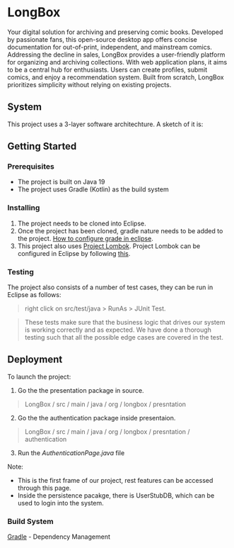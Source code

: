# LongBox

Your digital solution for archiving and preserving comic books. Developed by passionate fans, this open-source desktop app offers concise documentation for out-of-print, independent, and mainstream comics. Addressing the decline in sales, LongBox provides a user-friendly platform for organizing and archiving collections. With web application plans, it aims to be a central hub for enthusiasts. Users can create profiles, submit comics, and enjoy a recommendation system. Built from scratch, LongBox prioritizes simplicity without relying on existing projects.

## System 

This project uses a 3-layer software architechture. A sketch of it is:

## Getting Started

### Prerequisites

- The project is built on Java 19
- The project uses Gradle (Kotlin) as the build system

### Installing

1. The project needs to be cloned into Eclipse.
2. Once the project has been cloned, gradle nature needs to be added to the project. [How to configure grade in eclipse](https://www.vogella.com/tutorials/EclipseGradle/article.html#add-gradle-support-to-existing-eclipse-project).
3. This project also uses [Project Lombok](https://www.baeldung.com/intro-to-project-lombok). Project Lombok can be configured in Eclipse by following [this](https://stackoverflow.com/a/65949629).

### Testing

The project also consists of a number of test cases, they can be run in Eclipse as follows: 
> right click on src/test/java > RunAs > JUnit Test.

> These tests make sure that the business logic that drives our system is working correctly and as expected.
> We have done a thorough testing such that all the possible edge cases are covered in the test.

## Deployment

To launch the project:
1. Go the the presentation package in source.
> LongBox / src / main / java / org / longbox / presntation
2. Go the the authentication package inside presentaion.
> LongBox / src / main / java / org / longbox / presntation / authentication
3. Run the _AuthenticationPage.java_ file

Note:
* This is the first frame of our project, rest features can be accessed through this page.
* Inside the persistence pacakge, there is UserStubDB, which can be used to login into the system.

### Build System

[Gradle](https://kotlinlang.org/docs/gradle.html) - Dependency Management
